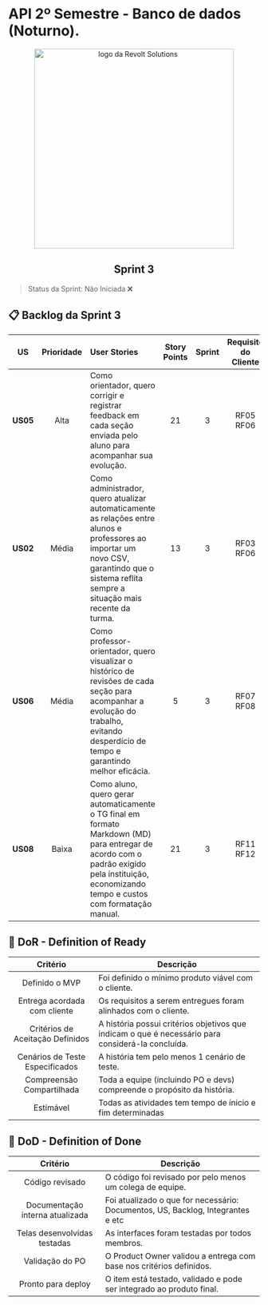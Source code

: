 # API 2º Semestre - Banco de dados (Noturno).

<p align="center">
      <img src="settings/logo.PNG" alt="logo da Revolt Solutions" width="400">
      <h2 align="center"> Sprint 3</h2>
</p>

> Status da Sprint: Não Iniciada ❌

## 📋 Backlog da Sprint 3 <a id="backlog"></a>

| US | Prioridade | User Stories | Story Points | Sprint | Requisito do Cliente | Status |
| :---: | :--------: | :--------------------------------------------- | :-----------: | :----------: | :----: | :----: | 
| **US05** | Alta | Como orientador, quero corrigir e registrar feedback em cada seção enviada pelo aluno para acompanhar sua evolução. | 21 | 3 | RF05 RF06 | Não iniciado |
| **US02** | Média | Como administrador, quero atualizar automaticamente as relações entre alunos e professores ao importar um novo CSV, garantindo que o sistema reflita sempre a situação mais recente da turma. | 13 | 3 | RF03 RF06 | Não iniciado |
| **US06** | Média | Como professor-orientador, quero visualizar o histórico de revisões de cada seção para acompanhar a evolução do trabalho, evitando desperdício de tempo e garantindo melhor eficácia. | 5 | 3 | RF07 RF08| Não iniciado |
| **US08** | Baixa | Como aluno, quero gerar automaticamente o TG final em formato Markdown (MD) para entregar de acordo com o padrão exigido pela instituição, economizando tempo e custos com formatação manual. | 21 | 3 | RF11 RF12 | Não iniciado |


## 🏅 DoR - Definition of Ready <a id="dor"></a>

|             Critério             | Descrição                                                                                         |
| :------------------------------: | ------------------------------------------------------------------------------------------------- |
|         Definido o MVP           | Foi definido o mínimo produto viável com o cliente.                                               |
|   Entrega acordada com cliente   | Os requisitos a serem entregues foram alinhados com o cliente.                                    |
| Critérios de Aceitação Definidos | A história possui critérios objetivos que indicam o que é necessário para considerá-la concluída. |
| Cenários de Teste Especificados  | A história tem pelo menos 1 cenário de teste.                                                     |
|    Compreensão Compartilhada     | Toda a equipe (incluindo PO e devs) compreende o propósito da história.                           |
|            Estímável             | Todas as atividades tem tempo de ínicio e fim determinadas                                        |



## 🏅 DoD - Definition of Done <a id="dod"></a>

|                 Critério                 | Descrição                                                                            |
| :--------------------------------------: | ------------------------------------------------------------------------------------ |
|             Código revisado              | O código foi revisado por pelo menos um colega de equipe.                            |
|     Documentação interna atualizada      | Foi atualizado o que for necessário: Documentos, US, Backlog, Integrantes e etc      |
|        Telas desenvolvidas testadas      | As interfaces foram testadas por todos membros.                                      |
|             Validação do PO              | O Product Owner validou a entrega com base nos critérios definidos.                  |
|            Pronto para deploy            | O item está testado, validado e pode ser integrado ao produto final.                 |

